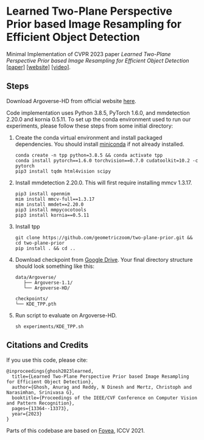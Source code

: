 # Learned Two-Plane Perspective Prior based Image Resampling for Efficient Object Detection

Minimal Implementation of CVPR 2023 paper _Learned Two-Plane Perspective Prior based Image Resampling for Efficient Object Detection_ 
[[paper]](https://arxiv.org/abs/2303.14311) [[website]](https://geometriczoom.github.io/) [[video]](https://www.youtube.com/watch?v=gUcC0JU1bmg).

## Steps

Download Argoverse-HD from official website [here](http://www.cs.cmu.edu/~mengtial/proj/streaming/).

Code implementation uses Python 3.8.5, PyTorch 1.6.0, and mmdetection 2.20.0 and kornia 0.5.11. To set
up the conda environment used to run our experiments, please follow these steps from some initial directory:

1. Create the conda virtual environment and install packaged dependencies. You should install [miniconda](https://docs.conda.io/en/latest/miniconda.html) if not already installed.
   ```
   conda create -n tpp python=3.8.5 && conda activate tpp
   conda install pytorch==1.6.0 torchvision==0.7.0 cudatoolkit=10.2 -c pytorch
   pip3 install tqdm html4vision scipy
   ```
2. Install mmdetection 2.20.0. This will first require installing mmcv 1.3.17.
   ```
   pip3 install openmim
   mim install mmcv-full==1.3.17
   mim install mmdet==2.20.0
   pip3 install mmpycocotools
   pip3 install kornia==0.5.11
   ```
3. Install tpp
   ```
   git clone https://github.com/geometriczoom/two-plane-prior.git && cd two-plane-prior
   pip install . && cd ..
   ```
4. Download checkpoint from [Google Drive](https://drive.google.com/file/d/1sT3zpjp4fV62tLJ719epEKDjDzn0Ky0d/view?usp=sharing).
   Your final directory structure should look something like this:
   ```
   data/Argoverse/
      ├── Argoverse-1.1/
      └── Argoverse-HD/

   checkpoints/
   └── KDE_TPP.pth
   ```
5. Run script to evaluate on Argoverse-HD.
   ```
   sh experiments/KDE_TPP.sh
   ```

## Citations and Credits

If you use this code, please cite:

```
@inproceedings{ghosh2023learned,
  title={Learned Two-Plane Perspective Prior based Image Resampling for Efficient Object Detection},
  author={Ghosh, Anurag and Reddy, N Dinesh and Mertz, Christoph and Narasimhan, Srinivasa G},
  booktitle={Proceedings of the IEEE/CVF Conference on Computer Vision and Pattern Recognition},
  pages={13364--13373},
  year={2023}
}
```

Parts of this codebase are based on [Fovea](https://github.com/tchittesh/fovea), ICCV 2021. 